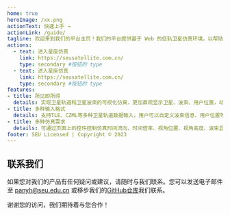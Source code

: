 ```yaml
---
home: true
heroImage: /xx.png
actionText: 快速上手 →
actionLink: /guide/
tagline: 欢迎来到我们的平台主页！我们的平台提供基于 Web 的低轨卫星仿真环境，以帮助用户更好地设计低轨卫星系统。
actions:
  - text: 进入星座仿真
    link: https://seusatellite.com.cn/
    type: secondary #按钮的 type
  - text: 进入星座仿真
    link: https://seusatellite.com.cn/
    type: secondary #按钮的 type
features:
- title: 所见即所得
  details: 实现卫星轨道和卫星波束的可视化仿真，更加直观显示卫星、波束、用户位置，动态显示波束开启个数、用户覆盖个数等信息，更好帮助用户进行星座仿真
- title: 多种输入格式
  details: 支持TLE、CZML等多种卫星轨道数据输入，用户可以自定义波束信息、用户位置等数据，满足用户的各种需求和使用场景
- title: 多种仿真需求
  details: 可通过页面上的控件控制仿真时间流向、时间倍率、视角位置、视角高度、波束显示模式等信息，可通过时间轴抓取任意时间的星座场景
footer: SEU Licensed | Copyright © 2023
---
```


## 联系我们

如果您对我们的产品有任何疑问或建议，请随时与我们联系。您可以发送电子邮件至 panyh@seu.edu.cn 或移步我们的[GitHub仓库](https://github.com/Devour233/LEO-Simulation-Platform)我们联系。

谢谢您的访问，我们期待着与您合作！
